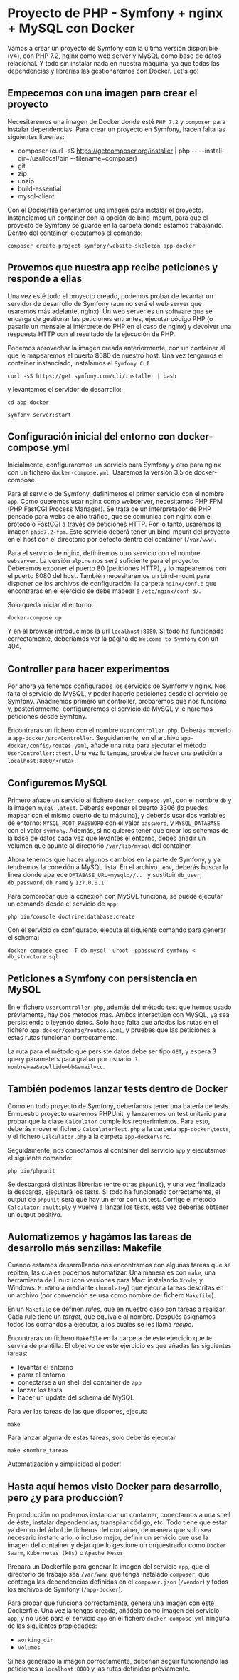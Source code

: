 # Proyecto de PHP - Symfony + nginx + MySQL con Docker
Vamos a crear un proyecto de Symfony con la última versión disponible (v4), con PHP 7.2, nginx como web server y MySQL como base de datos relacional. Y todo sin instalar nada en nuestra máquina, ya que todas las dependencias y librerías las gestionaremos con Docker. Let's go!

## Empecemos con una imagen para crear el proyecto
Necesitaremos una imagen de Docker donde esté `PHP 7.2` y `composer` para instalar dependencias. Para crear un proyecto en Symfony, hacen falta las siguientes librerías:
- composer (curl -sS https://getcomposer.org/installer | php -- --install-dir=/usr/local/bin --filename=composer)
- git
- zip
- unzip
- build-essential
- mysql-client

Con el Dockerfile generamos una imagen para instalar el proyecto. Instanciamos un container con la opción de bind-mount, para que el proyecto de Symfony se guarde en la carpeta donde estamos trabajando. Dentro del container, ejecutamos el comando:

```composer create-project symfony/website-skeleton app-docker```

## Provemos que nuestra app recibe peticiones y responde a ellas
Una vez esté todo el proyecto creado, podemos probar de levantar un servidor de desarrollo de Symfony (aun no será el web server que usaremos más adelante, nginx). Un web server es un software que se encarga de gestionar las peticiones entrantes, ejecutar código PHP (o pasarle un mensaje al intérprete de PHP en el caso de nginx) y devolver una respuesta HTTP con el resultado de la ejecución de PHP.

Podemos aprovechar la imagen creada anteriormente, con un container al que le mapearemos el puerto 8080 de nuestro host. Una vez tengamos el container instanciado, instalamos el `Symfony CLI` 

```curl -sS https://get.symfony.com/cli/installer | bash```

y levantamos el servidor de desarrollo:

`cd app-docker`

`symfony server:start`

## Configuración inicial del entorno con docker-compose.yml
Inicialmente, configuraremos un servicio para Symfony y otro para nginx con un fichero `docker-compose.yml`. Usaremos la versión 3.5 de docker-compose.

Para el servicio de Symfony, definimeros el primer servicio con el nombre `app`. Como queremos usar nginx como webserver, necesitamos PHP FPM (PHP FastCGI Process Manager). Se trata de un interpretador de PHP pensado para webs de alto tráfico, que se comunica con nginx con el protocolo FastCGI a través de peticiones HTTP. Por lo tanto, usaremos la imagen `php:7.2-fpm`. Este servicio deberá tener un bind-mount del proyecto en el host con el directorio por defecto dentro del container (`/var/www`).

Para el servicio de nginx, definiremos otro servicio con el nombre `webserver`. La versión `alpine` nos será suficiente para el proyecto. Deberemos exponer el puerto 80 (peticiones HTTP), y lo mapearemos con el puerto 8080 del host. También necesitaremos un bind-mount para disponer de los archivos de configuración: la carpeta `nginx/conf.d` que encontrarás en el ejercicio se debe mapear a `/etc/nginx/conf.d/`.

Solo queda iniciar el entorno:

```docker-compose up```

Y en el browser introducimos la url `localhost:8080`. Si todo ha funcionado correctamente, deberíamos ver la página de `Welcome to Symfony` con un 404.

## Controller para hacer experimentos
Por ahora ya tenemos configurados los servicios de Symfony y nginx. Nos falta el servicio de MySQL, y poder hacerle peticiones desde el servicio de Symfony. Añadiremos primero un controller, probaremos que nos funciona y, posteriormente, configuraremos el servicio de MySQL y le haremos peticiones desde Symfony.

Encontrarás un fichero con el nombre `UserController.php`. Deberás moverlo a `app-docker/src/Controller`. Seguidamente, en el archivo `app-docker/config/routes.yaml`, añade una ruta para ejecutar el método `UserController::test`. Una vez lo tengas, prueba de hacer una petición a `localhost:8080/<ruta>`.

## Configuremos MySQL
Primero añade un servicio al fichero `docker-compose.yml`, con el nombre `db` y la imagen `mysql:latest`. Deberás exponer el puerto 3306 (lo puedes mapear con el mismo puerto de tu máquina), y deberás usar dos variables de entorno: `MYSQL_ROOT_PASSWORD` con el valor `password`, y `MYSQL_DATABASE` con el valor `symfony`. Además, si no quieres tener que crear los schemas de la base de datos cada vez que levantes el entorno, debes añadir un volumen que apunte al directorio `/var/lib/mysql` del container.

Ahora tenemos que hacer algunos cambios en la parte de Symfony, y ya tendremos la conexión a MySQL lista. En el archivo `.env`, deberás buscar la linea donde aparece `DATABASE_URL=mysql://...` y sustituir `db_user`, `db_password`, `db_name` y `127.0.0.1`.

Para comprobar que la conexión con MySQL funciona, se puede ejecutar un comando desde el servicio de `app`:

```php bin/console doctrine:database:create```

Con el servicio `db` configurado, ejecuta el siguiente comando para generar el schema:

```docker-compose exec -T db mysql -uroot -ppassword symfony < db_structure.sql```

## Peticiones a Symfony con persistencia en MySQL
En el fichero `UserController.php`, además del método test que hemos usado préviamente, hay dos métodos más. Ambos interactúan con MySQL, ya sea persistiendo o leyendo datos. Solo hace falta que añadas las rutas en el fichero `app-docker/config/routes.yaml`, y pruebes que las peticiones a estas rutas funcionan correctamente.

La ruta para el método que persiste datos debe ser tipo `GET`, y espera 3 query parameters para grabar por usuario: `?nombre=aa&apellido=bb&email=cc`.

## También podemos lanzar tests dentro de Docker
Como en todo proyecto de Symfony, deberíamos tener una batería de tests. En nuestro proyecto usaremos PHPUnit, y lanzaremos un test unitario para probar que la clase `Calculator` cumple los requerimientos. Para esto, deberás mover el fichero `CalculatorTest.php` a la carpeta `app-docker\tests`, y el fichero `Calculator.php` a la carpeta `app-docker\src`.

Seguidamente, nos conectamos al container del servicio `app` y ejecutamos el siguiente comando:

```php bin/phpunit```

Se descargará distintas librerías (entre otras `phpunit`), y una vez finalizada la descarga, ejecutará los tests. Si todo ha funcionado correctamente, el output de `phpunit` será que hay un error con un test. Corrige el método `Calculator::multiply` y vuelve a lanzar los tests, esta vez deberías obtener un output positivo.

## Automatizemos y hagámos las tareas de desarrollo más senzillas: Makefile
Cuando estamos desarrollando nos encontramos con algunas tareas que se repiten, las cuales podemos automatizar. Una manera es con `make`, una herramienta de Linux (con versiones para Mac: instalando `Xcode`; y Windows: `MinGW` o a mediante `chocolatey`) que ejecuta tareas descritas en un archivo (por convención se usa como nombre del fichero `Makefile`).

En un `Makefile` se definen _rules_, que en nuestro caso son tareas a realizar. Cada rule tiene un _target_, que equivale al nombre. Después asignamos todos los comandos a ejecutar, a los cuales se les llama _recipe_.

Encontrarás un fichero `Makefile` en la carpeta de este ejercicio que te servirá de plantilla. El objetivo de este ejercicio es que añadas las siguientes tareas:

- levantar el entorno
- parar el entorno
- conectarse a un shell del container de `app`
- lanzar los tests
- hacer un update del schema de MySQL

Para ver las tareas de las que dispones, ejecuta

```make```

Para lanzar alguna de estas tareas, solo deberás ejecutar

```make <nombre_tarea>```

Automatización y simplicidad al poder!

## Hasta aquí hemos visto Docker para desarrollo, pero ¿y para producción?
En producción no podemos instanciar un container, conectarnos a una shell de éste, instalar dependencias, transpilar código, etc. Todo tiene que estar ya dentro del árbol de ficheros del container, de manera que solo sea necesario instanciarlo, o incluso mejor, definir un servicio que use la imagen del container y dejar que lo gestione un orquestrador como `Docker Swarm`, `Kubernetes (k8s)` o `Apache Mesos`.

Prepara un Dockerfile para generar la imagen del servicio `app`, que el directorio de trabajo sea `/var/www`, que tenga instalado `composer`, que contenga las dependencias definidas en el `composer.json` (`/vendor`) y todos los archivos de Symfony (`/app-docker`).

Para probar que funciona correctamente, genera una imagen con este Dockerfile. Una vez la tengas creada, añádela como imagen del servicio `app`, y no uses para el servicio `app` en el fichero `docker-compose.yml` ninguna de las siguientes propiedades:
- `working_dir`
- `volumes`

Si has generado la imagen correctamente, deberían seguir funcionando las peticiones a `localhost:8080` y las rutas definidas préviamente.
